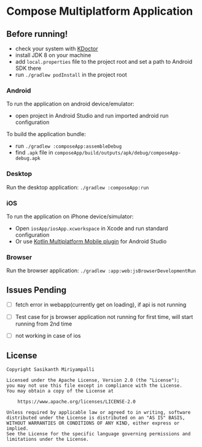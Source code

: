 # Compose Multiplatform Application

## Before running!
- check your system with [KDoctor](https://github.com/Kotlin/kdoctor)
- install JDK 8 on your machine
- add `local.properties` file to the project root and set a path to Android SDK there
- run `./gradlew podInstall` in the project root

### Android
To run the application on android device/emulator:
- open project in Android Studio and run imported android run configuration

To build the application bundle:
- run `./gradlew :composeApp:assembleDebug`
- find `.apk` file in `composeApp/build/outputs/apk/debug/composeApp-debug.apk`

### Desktop
Run the desktop application: `./gradlew :composeApp:run`

### iOS
To run the application on iPhone device/simulator:
- Open `iosApp/iosApp.xcworkspace` in Xcode and run standard configuration
- Or use [Kotlin Multiplatform Mobile plugin](https://plugins.jetbrains.com/plugin/14936-kotlin-multiplatform-mobile) for Android Studio

### Browser
Run the browser application: `./gradlew :app:web:jsBrowserDevelopmentRun`

## Issues Pending

- [ ]  fetch error in webapp(currently get on loading), if api is not running
- [ ]  Test case for js browser application not running for first time, will start running from 2nd time
- [ ]  not working in case of ios


## License

```
Copyright Sasikanth Miriyampalli

Licensed under the Apache License, Version 2.0 (the "License");
you may not use this file except in compliance with the License.
You may obtain a copy of the License at

    https://www.apache.org/licenses/LICENSE-2.0

Unless required by applicable law or agreed to in writing, software
distributed under the License is distributed on an "AS IS" BASIS,
WITHOUT WARRANTIES OR CONDITIONS OF ANY KIND, either express or implied.
See the License for the specific language governing permissions and
limitations under the License.
```